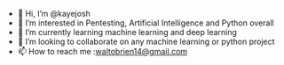 - 👋 Hi, I’m @kayejosh
- 👀 I’m interested in Pentesting, Artificial Intelligence and Python overall
- 🌱 I’m currently learning machine learning and deep learning
- 💞️ I’m looking to collaborate on any machine learning or python project
- 📫 How to reach me :waltobrien14@gmail.com

<!---
kayejosh/kayejosh is a ✨ special ✨ repository because its `README.md` (this file) appears on your GitHub profile.
You can click the Preview link to take a look at your changes.
--->

